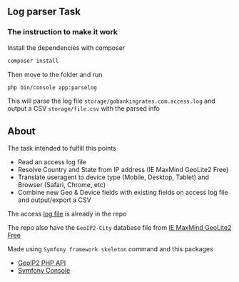 Log parser Task
-
### The instruction to make it work
Install the dependencies with composer
```bash
composer install
```
Then move to the folder and run
```bash
php bin/console app:parselog
```
This will parse the log file `storage/gobankingrates.com.access.log` 
and output a CSV `storage/file.csv` with the parsed info

About
-
The task intended to fulfill this points
- Read an access log file
- Resolve Country and State from IP address (IE MaxMind GeoLite2 Free)
- Translate useragent to device type (Mobile, Desktop, Tablet) and Browser
(Safari, Chrome, etc)
- Combine new Geo & Device fields with existing fields on access log file and
output/export a CSV

The access [log file](https://cti-developer-dropbox.s3.amazonaws.com/gobankingrates.com.access.log) 
is already in the repo

The repo also have the `GeoIP2-City` database file from 
[IE MaxMind GeoLite2 Free](https://www.maxmind.com/en/geoip2-services-and-databases)

Made using `Symfony framework skeleton` command and this packages
- [GeoIP2 PHP API](https://github.com/maxmind/GeoIP2-php)
- [Symfony Console](https://symfony.com/doc/current/components/console.html)
